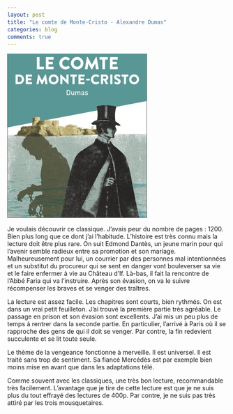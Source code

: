 ```yaml
---
layout: post
title: "Le comte de Monte-Cristo - Alexandre Dumas"
categories: blog
comments: true
---
```


![Monte Cristo](https://github.com/homeostasie/bouquins/raw/master/_pics/lv/dumas_alexandre/monte-cristo.jpg)

Je voulais découvrir ce classique. J’avais peur du nombre de pages : 1200. Bien plus long que ce dont j’ai l’habitude. L’histoire est très connu mais la lecture doit être plus rare. On suit Edmond Dantès, un jeune marin pour qui l’avenir semble radieux entre sa promotion et son mariage. Malheureusement pour lui, un courrier par des personnes mal intentionnées et un substitut du procureur qui se sent en danger vont bouleverser sa vie et le faire enfermer à vie au Château d’If. Là-bas, il fait la rencontre de l’Abbé Faria qui va l’instruire. Après son évasion, on va le suivre récompenser les braves et se venger des traîtres.

La lecture est assez facile. Les chapitres sont courts, bien rythmés. On est dans un vrai petit feuilleton. J’ai trouvé la première partie très agréable. Le passage en prison et son évasion sont excellents. J’ai mis un peu plus de temps à rentrer dans la seconde partie. En particulier, l’arrivé à Paris où il se rapproche des gens de qui il doit se venger. Par contre, la fin redevient succulente et se lit toute seule.

Le thème de la vengeance fonctionne à merveille. Il est universel. Il est traité sans trop de sentiment. Sa fiancé Mercédès est par exemple bien moins mise en avant que dans les adaptations télé.

Comme souvent avec les classiques, une très bon lecture, recommandable très facilement. L’avantage que je tire de cette lecture est que je ne suis plus du tout effrayé des lectures de 400p. Par contre, je ne suis pas très attiré par les trois mousquetaires.